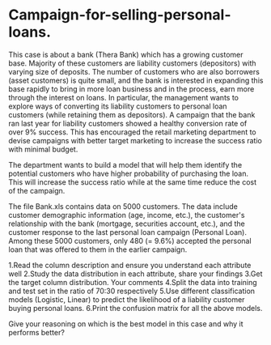 # Campaign-for-selling-personal-loans.

This case is about a bank (Thera Bank) which has a growing customer base. Majority of these customers are liability customers (depositors) with varying size of deposits. The number of customers who are also borrowers (asset customers) is quite small, and the bank is interested in expanding this base rapidly to bring in more loan business and in the process, earn more through the interest on loans. In particular, the management wants to explore ways of converting its liability customers to personal loan customers (while retaining them as depositors). A campaign that the bank ran last year for liability customers showed a healthy conversion rate of over 9% success. This has encouraged the retail marketing department to devise campaigns with better target marketing to increase the success ratio with minimal budget.

The department wants to build a model that will help them identify the potential customers who have higher probability of purchasing the loan. This will increase the success ratio while at the same time reduce the cost of the campaign.

The file Bank.xls contains data on 5000 customers. The data include customer demographic information (age, income, etc.), the customer's relationship with the bank (mortgage, securities account, etc.), and the customer response to the last personal loan campaign (Personal Loan). Among these 5000 customers, only 480 (= 9.6%) accepted the personal loan that was offered to them in the earlier campaign.

1.Read the column description and ensure you understand each attribute well 
2.Study the data distribution in each attribute, share your findings
3.Get the target column distribution. Your comments 
4.Split the data into training and test set in the ratio of 70:30 respectively 
5.Use different classification models (Logistic, Linear) to predict the likelihood of a liability customer buying personal loans.
6.Print the confusion matrix for all the above models.

Give your reasoning on which is the best model in this case and why it performs better?
